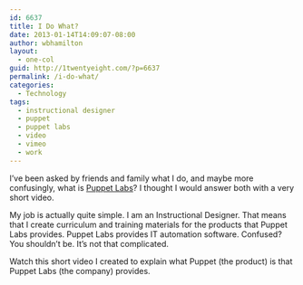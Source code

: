 ```yaml
---
id: 6637
title: I Do What?
date: 2013-01-14T14:09:07-08:00
author: wbhamilton
layout:
  - one-col
guid: http://1twentyeight.com/?p=6637
permalink: /i-do-what/
categories:
  - Technology
tags:
  - instructional designer
  - puppet
  - puppet labs
  - video
  - vimeo
  - work
---
```

I&#8217;ve been asked by friends and family what I do, and maybe more confusingly, what is [Puppet Labs](http://puppetlabs.com)? I thought I would answer both with a very short video.

My job is actually quite simple. I am an Instructional Designer. That means that I create curriculum and training materials for the products that Puppet Labs provides. Puppet Labs provides IT automation software. Confused? You shouldn&#8217;t be. It&#8217;s not that complicated.

Watch this short video I created to explain what Puppet (the product) is that Puppet Labs (the company) provides.